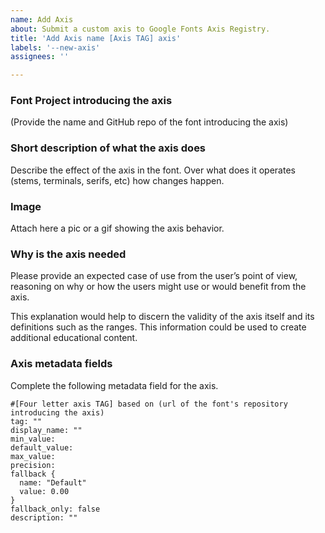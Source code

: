 ```yaml
---
name: Add Axis
about: Submit a custom axis to Google Fonts Axis Registry.
title: 'Add Axis name [Axis TAG] axis'
labels: '--new-axis'
assignees: ''

---
```


### Font Project introducing the axis

(Provide the name and GitHub repo of the font introducing the axis)

### Short description of what the axis does

Describe the effect of the axis in the font. Over what does it operates (stems, terminals, serifs, etc) how changes happen. 

### Image

Attach here a pic or a gif showing the axis behavior.

### Why is the axis needed

Please provide an expected case of use from the user’s point of view, reasoning on why or how the users might use or would benefit from the axis. 

This explanation would help to discern the validity of the axis itself and its definitions such as the ranges. This information could be used to create additional educational content.

### Axis metadata fields

Complete the following metadata field for the axis.

```
#[Four letter axis TAG] based on (url of the font's repository introducing the axis)
tag: ""
display_name: ""
min_value: 
default_value: 
max_value: 
precision: 
fallback {
  name: "Default"
  value: 0.00
}
fallback_only: false
description: ""
````



